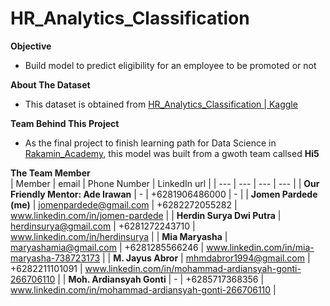 # HR_Analytics_Classification
**Objective**<br>
* Build model to predict eligibility for an employee to be promoted or not

**About The Dataset**
* This dataset is obtained from [HR_Analytics_Classification | Kaggle](https://www.kaggle.com/bhrt97/hr-analytics-classification)

**Team Behind This Project**<br>
* As the final project to finish learning path for Data Science in [Rakamin_Academy](https://rakamin.com/), this model was built from a gwoth team callsed **Hi5**<br>

**The Team Member**<br>
| Member | email | Phone Number | LinkedIn url |
| --- | --- | --- | --- |
| **Our Friendly Mentor: Ade Irawan** | - | +6281906486000 | - |
| **Jomen Pardede (me)** | jomenpardede@gmail.com | +6282272055282 | www.linkedin.com/in/jomen-pardede |
| **Herdin Surya Dwi Putra** | herdinsurya@gmail.com | +6281272243710 |  www.linkedin.com/in/herdinsurya |
| **Mia Maryasha** | maryashamia@gmail.com | +6281285566246 | www.linkedin.com/in/mia-maryasha-738723173 |
| **M. Jayus Abror** | mhmdabror1994@gmail.com | +6282211101091 | www.linkedin.com/in/mohammad-ardiansyah-gonti-266706110 |
| **Moh. Ardiansyah Gonti** | - | +6285717368356 | www.linkedin.com/in/mohammad-ardiansyah-gonti-266706110 |
